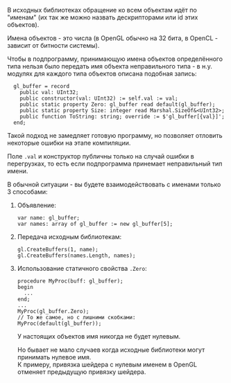 


В исходных библиотеках обращение ко всем объектам идёт по "именам" (их так же можно назвать дескрипторами или id этих объектов).

Имена объектов - это числа (в OpenGL обычно на 32 бита, в OpenCL - зависит от битности системы).

Чтобы в подпрограмму, принимающую имена объектов определённого типа нельзя было передать имя
объекта неправильного типа - в н.у. модулях для каждого типа объектов описана подобная запись:
```
  gl_buffer = record
    public val: UInt32;
    public constructor(val: UInt32) := self.val := val;
    public static property Zero: gl_buffer read default(gl_buffer);
    public static property Size: integer read Marshal.SizeOf&<UInt32>;
    public function ToString: string; override := $'gl_buffer[{val}]';
  end;
```
Такой подход не замедляет готовую программу, но позволяет отловить некоторые ошибки на этапе компиляции.

Поле `.val` и конструктор публичны только на случай ошибки в перегрузках,
то есть если подпрограмма принемает неправильный тип имени.

В обычной ситуации - вы будете взаимодействовать с именами только 3 способами:

1. Объявление:
   ```
   var name: gl_buffer;
   var names: array of gl_buffer := new gl_buffer[5];
   ```

2. Передача исходным библиотекам:
   ```
   gl.CreateBuffers(1, name);
   gl.CreateBuffers(names.Length, names);
   ```

3. Использование статичного свойства `.Zero`:
   ```
   procedure MyProc(buff: gl_buffer);
   begin
     ...
   end;
   ...
   MyProc(gl_buffer.Zero);
   // То же самое, но с лишними скобками:
   MyProc(default(gl_buffer));
   ```
   У настоящих объектов имя никогда не будет нулевым.
   
   Но бывает не мало случаев когда исходные библиотеки могут принимать нулевое имя.\
   К примеру, привязка шейдера с нулевым именем в OpenGL отменяет предыдущую привязку шейдера.


